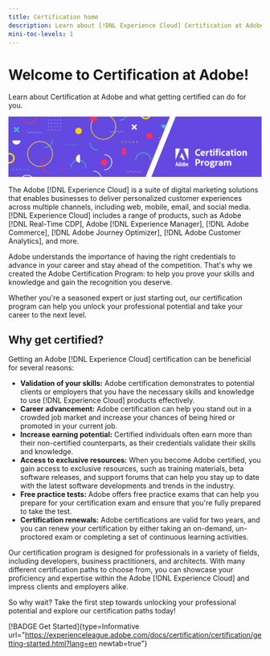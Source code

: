 ```yaml
---
title: Certification home
description: Learn about [!DNL Experience Cloud] Certification at Adobe. Find out what getting certified can do for you.
mini-toc-levels: 1
---
```

# Welcome to Certification at Adobe!

Learn about Certification at Adobe and what getting certified can do for you.

![Banner](/help/certifications/assets/home_banner_narrow.png)

The Adobe [!DNL Experience Cloud] is a suite of digital marketing solutions that enables businesses to deliver personalized customer experiences across multiple channels, including web, mobile, email, and social media. [!DNL Experience Cloud] includes a range of products, such as Adobe [!DNL Real-Time CDP], Adobe [!DNL Experience Manager], [!DNL Adobe Commerce], [!DNL Adobe Journey Optimizer], [!DNL Adobe Customer Analytics], and more.

Adobe understands the importance of having the right credentials to advance in your career and stay ahead of the competition. That's why we created the Adobe Certification Program: to help you prove your skills and knowledge and gain the recognition you deserve.

Whether you're a seasoned expert or just starting out, our certification program can help you unlock your professional potential and take your career to the next level. 

## Why get certified?

Getting an Adobe [!DNL Experience Cloud] certification can be beneficial for several reasons:

* **Validation of your skills:** Adobe certification demonstrates to potential clients or employers that you have the necessary skills and knowledge to use [!DNL Experience Cloud] products effectively.
* **Career advancement:** Adobe certification can help you stand out in a crowded job market and increase your chances of being hired or promoted in your current job.
* **Increase earning potential:** Certified individuals often earn more than their non-certified counterparts, as their credentials validate their skills and knowledge.
* **Access to exclusive resources:** When you become Adobe certified, you gain access to exclusive resources, such as training materials, beta software releases, and support forums that can help you stay up to date with the latest software developments and trends in the industry.
* **Free practice tests:** Adobe offers free practice exams that can help you prepare for your certification exam and ensure that you're fully prepared to take the test.
* **Certification renewals:** Adobe certifications are valid for two years, and you can renew your certification by either taking an on-demand, un-proctored exam or completing a set of continuous learning activities.

Our certification program is designed for professionals in a variety of fields, including developers, business practitioners, and architects. With many different certification paths to choose from, you can showcase your proficiency and expertise within the Adobe [!DNL Experience Cloud] and impress clients and employers alike.

So why wait? Take the first step towards unlocking your professional potential and explore our certification paths today!

[!BADGE Get Started]{type=Informative url="https://experienceleague.adobe.com/docs/certification/certification/getting-started.html?lang=en newtab=true"}
